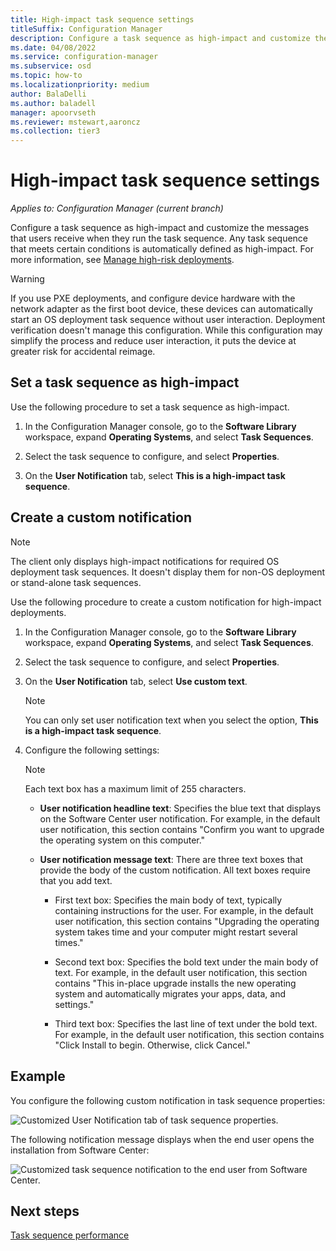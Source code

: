 ```yaml
---
title: High-impact task sequence settings
titleSuffix: Configuration Manager
description: Configure a task sequence as high-impact and customize the messages that users receive when they run the task sequence.
ms.date: 04/08/2022
ms.service: configuration-manager
ms.subservice: osd
ms.topic: how-to
ms.localizationpriority: medium
author: BalaDelli
ms.author: baladell
manager: apoorvseth
ms.reviewer: mstewart,aaroncz 
ms.collection: tier3
---
```


# High-impact task sequence settings

*Applies to: Configuration Manager (current branch)*

Configure a task sequence as high-impact and customize the messages that users receive when they run the task sequence. Any task sequence that meets certain conditions is automatically defined as high-impact. For more information, see [Manage high-risk deployments](../../core/servers/manage/settings-to-manage-high-risk-deployments.md).

> [!WARNING]
> If you use PXE deployments, and configure device hardware with the network adapter as the first boot device, these devices can automatically start an OS deployment task sequence without user interaction. Deployment verification doesn't manage this configuration. While this configuration may simplify the process and reduce user interaction, it puts the device at greater risk for accidental reimage.

## Set a task sequence as high-impact

Use the following procedure to set a task sequence as high-impact.

1. In the Configuration Manager console, go to the **Software Library** workspace, expand **Operating Systems**, and select **Task Sequences**.

2. Select the task sequence to configure, and select **Properties**.

3. On the **User Notification** tab, select **This is a high-impact task sequence**.

## Create a custom notification

> [!NOTE]
> The client only displays high-impact notifications for required OS deployment task sequences. It doesn't display them for non-OS deployment or stand-alone task sequences.

Use the following procedure to create a custom notification for high-impact deployments.

1. In the Configuration Manager console, go to the **Software Library** workspace, expand **Operating Systems**, and select **Task Sequences**.

2. Select the task sequence to configure, and select **Properties**.

3. On the **User Notification** tab, select **Use custom text**.

    > [!NOTE]
    > You can only set user notification text when you select the option, **This is a high-impact task sequence**.

4. Configure the following settings:

    > [!NOTE]
    > Each text box has a maximum limit of 255 characters.

    - **User notification headline text**: Specifies the blue text that displays on the Software Center user notification. For example, in the default user notification, this section contains "Confirm you want to upgrade the operating system on this computer."

    - **User notification message text**: There are three text boxes that provide the body of the custom notification. All text boxes require that you add text.

        - First text box: Specifies the main body of text, typically containing instructions for the user. For example, in the default user notification, this section contains "Upgrading the operating system takes time and your computer might restart several times."

        - Second text box: Specifies the bold text under the main body of text. For example, in the default user notification, this section contains "This in-place upgrade installs the new operating system and automatically migrates your apps, data, and settings."

        - Third text box: Specifies the last line of text under the bold text. For example, in the default user notification, this section contains "Click Install to begin. Otherwise, click Cancel."

## Example

You configure the following custom notification in task sequence properties:

![Customized User Notification tab of task sequence properties.](../media/user-notification.png)

The following notification message displays when the end user opens the installation from Software Center:

![Customized task sequence notification to the end user from Software Center.](../media/user-notification-enduser.png)

## Next steps

[Task sequence performance](task-sequence-performance.md)
